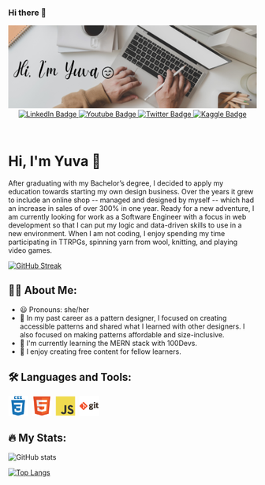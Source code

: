 ### Hi there 👋

<div id="header" align="center">

![yuva profile banner](https://github.com/ymula/ymula/blob/main/Brown%20and%20White%20Full%20Photo%20Laptop%20Twitter%20Header.png)
  <a href="https://www.linkedin.com/in/yuvasree-mulagundla/">
    <img src="https://img.shields.io/badge/LinkedIn-blue?style=for-the-badge&logo=linkedin&logoColor=white" alt="LinkedIn Badge"/>
  </a>
  <a href="www.youtube.com/@yuvasreereddy5811">
    <img src="https://img.shields.io/badge/YouTube-red?style=for-the-badge&logo=youtube&logoColor=white" alt="Youtube Badge"/>
  </a>
  <a href="https://www.kaggle.com/yuvamulag">
    <img src="https://img.shields.io/badge/Twitter-blue?style=for-the-badge&logo=twitter&logoColor=white" alt="Twitter Badge"/>
    <img src="https://img.shields.io/badge/Kaggle-20BEFF?style=for-the-badge&logo=kaggle&logoColor=white" alt="Kaggle Badge"/>
  </a>
</div>
<img src="https://komarev.com/ghpvc/?username=raelimasina&style=flat-square&color=blue" alt=""/>
</div>

# Hi, I'm Yuva :wave:
After graduating with my Bachelor’s degree, I decided to apply my education towards starting my own design business. Over the years it grew to include an online shop -- managed and designed by myself -- which had an increase in sales of over 300% in one year. Ready for a new adventure, I am currently looking for work as a Software Engineer with a focus in web development so that I can put my logic and data-driven skills to use in a new environment. When I am not coding, I enjoy spending my time participating in TTRPGs, spinning yarn from wool, knitting, and playing video games.

[![GitHub Streak](http://github-readme-streak-stats.herokuapp.com?user=raelimasina&theme=highcontrast&background=000000)](https://git.io/streak-stats)


## :woman_technologist: About Me:


- :smiley: Pronouns: she/her
- :yarn: In my past career as a pattern designer, I focused on creating accessible patterns and shared what I learned with other designers. I also focused on making patterns affordable and size-inclusive.
- 🌱  I'm currently learning the MERN stack with 100Devs.
- :movie_camera: I enjoy creating free content for fellow learners.

## :hammer_and_wrench: Languages and Tools:
<div>
  <img src="https://github.com/devicons/devicon/blob/master/icons/css3/css3-plain-wordmark.svg"  title="CSS3" alt="CSS" width="40" height="40"/>&nbsp;
  <img src="https://github.com/devicons/devicon/blob/master/icons/html5/html5-original.svg" title="HTML5" alt="HTML" width="40" height="40"/>&nbsp;
  <img src="https://github.com/devicons/devicon/blob/master/icons/javascript/javascript-original.svg" title="JavaScript" alt="JavaScript" width="40" height="40"/>&nbsp;
  <img src="https://github.com/devicons/devicon/blob/master/icons/git/git-original-wordmark.svg" title="Git" **alt="Git" width="40" height="40"/>
</div>


## :fire: My Stats:
![GitHub stats](https://github-readme-stats.vercel.app/api?username=raelimasina&theme=highcontrast&show_icons=true)

[![Top Langs](https://github-readme-stats.vercel.app/api/top-langs/?username=raelimasina&theme=highcontrast)](https://github.com/anuraghazra/github-readme-stats)
